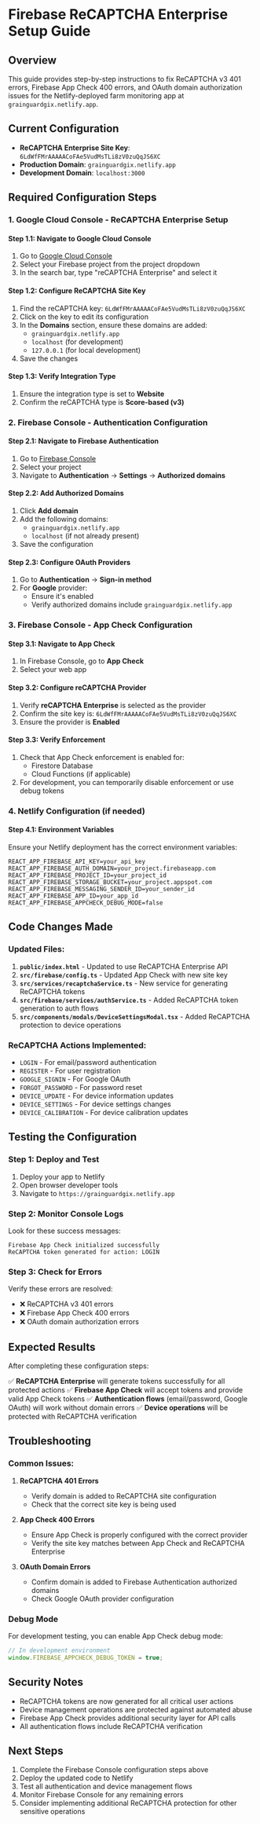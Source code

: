 # Firebase ReCAPTCHA Enterprise Setup Guide

## Overview
This guide provides step-by-step instructions to fix ReCAPTCHA v3 401 errors, Firebase App Check 400 errors, and OAuth domain authorization issues for the Netlify-deployed farm monitoring app at `grainguardgix.netlify.app`.

## Current Configuration
- **ReCAPTCHA Enterprise Site Key**: `6LdWfFMrAAAAACoFAe5VudMsTLi8zV0zuQqJS6XC`
- **Production Domain**: `grainguardgix.netlify.app`
- **Development Domain**: `localhost:3000`

## Required Configuration Steps

### 1. Google Cloud Console - ReCAPTCHA Enterprise Setup

#### Step 1.1: Navigate to Google Cloud Console
1. Go to [Google Cloud Console](https://console.cloud.google.com/)
2. Select your Firebase project from the project dropdown
3. In the search bar, type "reCAPTCHA Enterprise" and select it

#### Step 1.2: Configure ReCAPTCHA Site Key
1. Find the reCAPTCHA key: `6LdWfFMrAAAAACoFAe5VudMsTLi8zV0zuQqJS6XC`
2. Click on the key to edit its configuration
3. In the **Domains** section, ensure these domains are added:
   - `grainguardgix.netlify.app`
   - `localhost` (for development)
   - `127.0.0.1` (for local development)
4. Save the changes

#### Step 1.3: Verify Integration Type
1. Ensure the integration type is set to **Website**
2. Confirm the reCAPTCHA type is **Score-based (v3)**

### 2. Firebase Console - Authentication Configuration

#### Step 2.1: Navigate to Firebase Authentication
1. Go to [Firebase Console](https://console.firebase.google.com/)
2. Select your project
3. Navigate to **Authentication** → **Settings** → **Authorized domains**

#### Step 2.2: Add Authorized Domains
1. Click **Add domain**
2. Add the following domains:
   - `grainguardgix.netlify.app`
   - `localhost` (if not already present)
3. Save the configuration

#### Step 2.3: Configure OAuth Providers
1. Go to **Authentication** → **Sign-in method**
2. For **Google** provider:
   - Ensure it's enabled
   - Verify authorized domains include `grainguardgix.netlify.app`

### 3. Firebase Console - App Check Configuration

#### Step 3.1: Navigate to App Check
1. In Firebase Console, go to **App Check**
2. Select your web app

#### Step 3.2: Configure reCAPTCHA Provider
1. Verify **reCAPTCHA Enterprise** is selected as the provider
2. Confirm the site key is: `6LdWfFMrAAAAACoFAe5VudMsTLi8zV0zuQqJS6XC`
3. Ensure the provider is **Enabled**

#### Step 3.3: Verify Enforcement
1. Check that App Check enforcement is enabled for:
   - Firestore Database
   - Cloud Functions (if applicable)
2. For development, you can temporarily disable enforcement or use debug tokens

### 4. Netlify Configuration (if needed)

#### Step 4.1: Environment Variables
Ensure your Netlify deployment has the correct environment variables:
```
REACT_APP_FIREBASE_API_KEY=your_api_key
REACT_APP_FIREBASE_AUTH_DOMAIN=your_project.firebaseapp.com
REACT_APP_FIREBASE_PROJECT_ID=your_project_id
REACT_APP_FIREBASE_STORAGE_BUCKET=your_project.appspot.com
REACT_APP_FIREBASE_MESSAGING_SENDER_ID=your_sender_id
REACT_APP_FIREBASE_APP_ID=your_app_id
REACT_APP_FIREBASE_APPCHECK_DEBUG_MODE=false
```

## Code Changes Made

### Updated Files:
1. **`public/index.html`** - Updated to use ReCAPTCHA Enterprise API
2. **`src/firebase/config.ts`** - Updated App Check with new site key
3. **`src/services/recaptchaService.ts`** - New service for generating ReCAPTCHA tokens
4. **`src/firebase/services/authService.ts`** - Added ReCAPTCHA token generation to auth flows
5. **`src/components/modals/DeviceSettingsModal.tsx`** - Added ReCAPTCHA protection to device operations

### ReCAPTCHA Actions Implemented:
- `LOGIN` - For email/password authentication
- `REGISTER` - For user registration
- `GOOGLE_SIGNIN` - For Google OAuth
- `FORGOT_PASSWORD` - For password reset
- `DEVICE_UPDATE` - For device information updates
- `DEVICE_SETTINGS` - For device settings changes
- `DEVICE_CALIBRATION` - For device calibration updates

## Testing the Configuration

### Step 1: Deploy and Test
1. Deploy your app to Netlify
2. Open browser developer tools
3. Navigate to `https://grainguardgix.netlify.app`

### Step 2: Monitor Console Logs
Look for these success messages:
```
Firebase App Check initialized successfully
ReCAPTCHA token generated for action: LOGIN
```

### Step 3: Check for Errors
Verify these errors are resolved:
- ❌ ReCAPTCHA v3 401 errors
- ❌ Firebase App Check 400 errors  
- ❌ OAuth domain authorization errors

## Expected Results

After completing these configuration steps:

✅ **ReCAPTCHA Enterprise** will generate tokens successfully for all protected actions
✅ **Firebase App Check** will accept tokens and provide valid App Check tokens
✅ **Authentication flows** (email/password, Google OAuth) will work without domain errors
✅ **Device operations** will be protected with ReCAPTCHA verification

## Troubleshooting

### Common Issues:

1. **ReCAPTCHA 401 Errors**
   - Verify domain is added to ReCAPTCHA site configuration
   - Check that the correct site key is being used

2. **App Check 400 Errors**
   - Ensure App Check is properly configured with the correct provider
   - Verify the site key matches between App Check and ReCAPTCHA Enterprise

3. **OAuth Domain Errors**
   - Confirm domain is added to Firebase Authentication authorized domains
   - Check Google OAuth provider configuration

### Debug Mode
For development testing, you can enable App Check debug mode:
```javascript
// In development environment
window.FIREBASE_APPCHECK_DEBUG_TOKEN = true;
```

## Security Notes
- ReCAPTCHA tokens are now generated for all critical user actions
- Device management operations are protected against automated abuse
- Firebase App Check provides additional security layer for API calls
- All authentication flows include ReCAPTCHA verification

## Next Steps
1. Complete the Firebase Console configuration steps above
2. Deploy the updated code to Netlify
3. Test all authentication and device management flows
4. Monitor Firebase Console for any remaining errors
5. Consider implementing additional ReCAPTCHA protection for other sensitive operations
